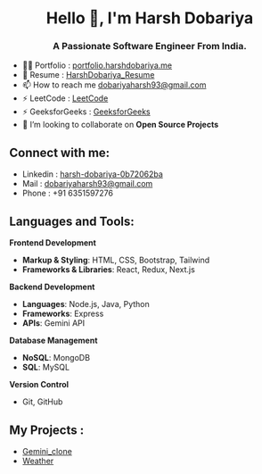 <h1 align="center">Hello 👋, I'm Harsh Dobariya</h1>
<h3 align="center">A Passionate Software Engineer From India.</h3>

<!-- <p align="left"> <img src="https://komarev.com/ghpvc/?username=priyanshuvaliya&label=Profile%20views&color=0e75b6&style=flat" alt="priyanshuvaliya" /> </p> -->

- 👨‍💻 Portfolio : [portfolio.harshdobariya.me](portfolio.harshdobariya.me)
- 📄 Resume : [HarshDobariya_Resume](https://drive.google.com/drive/folders/1b4sERy0xFiyIiSywJdtWz6DxOy_sRZf1?usp=sharing)
- 📫 How to reach me dobariyaharsh93@gmail.com
- ⚡ LeetCode : [LeetCode](https://leetcode.com/u/23IT025/)
- ⚡ GeeksforGeeks : [GeeksforGeeks](https://www.geeksforgeeks.org/user/dobariyawave/)
- 🤝 I’m looking to collaborate on **Open Source Projects** 

<h2 align="left">Connect with me:</h2>

- Linkedin : [harsh-dobariya-0b72062ba](https://www.linkedin.com/in/harsh-dobariya-0b72062ba/)
- Mail : dobariyaharsh93@gmail.com
- Phone : +91 6351597276

<h2 align="left">Languages and Tools:</h2>

**Frontend Development**
- **Markup & Styling**: HTML, CSS, Bootstrap, Tailwind
- **Frameworks & Libraries**: React, Redux, Next.js
<!-- - **Design Tools**: Figma -->

**Backend Development**
- **Languages**: Node.js, Java, Python
- **Frameworks**: Express
- **APIs**: Gemini API

**Database Management**
- **NoSQL**: MongoDB
- **SQL**: MySQL

**Version Control**
- Git, GitHub

<!-- **DevOps & Containerization**
- Docker -->

<h2 align="left">My Projects :</h2> 

- [Gemini_clone](https://gemini-clone-ten-lovat.vercel.app/)
- [Weather](https://weather-app-omega-six-49.vercel.app/)
